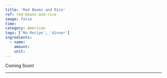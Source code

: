 ```yaml
---
title: 'Red Beams and Rice'
ref: red-beans-and-rice
image: false
time: 
category: American
tags: ['No Recipe', 'dinner']
ingredients:
  - name: 
    amount: 
    unit: 
---
```


Coming Soon!

---

